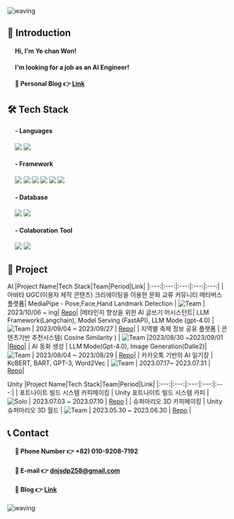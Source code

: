 ![waving](https://capsule-render.vercel.app/api?type=waving&height=200&text=Welcome&fontAlign=80&fontAlignY=40&color=gradient)
## 👋 Introduction 
 
#### &emsp; Hi, I'm Ye chan Won!
#### &emsp; I'm looking for a job as an AI Engineer!

#### &emsp; 🔹 Personal Blog 👉 [Link](https://rnflajdrnfl.tistory.com/)  

## 🛠 Tech Stack
#### &emsp; - Languages
#### &emsp; <img src="https://img.shields.io/badge/python-3776AB?style=for-the-badge&logo=python&logoColor=white"> <img src="https://img.shields.io/badge/sql-003B57?style=for-the-badge&logo=sql&logoColor=white">
#### &emsp; - Framework
#### &emsp; <img src="https://img.shields.io/badge/tensorflow-FF6F00?style=for-the-badge&logo=tensorflow&logoColor=white"> <img src="https://img.shields.io/badge/pytorch-EE4C2C?style=for-the-badge&logo=pytorch&logoColor=white"> <img src="https://img.shields.io/badge/langchain-EC1C24?style=for-the-badge&logo=langchain&logoColor=white"> <img src="https://img.shields.io/badge/opencv-5C3EE8?style=for-the-badge&logo=opencv&logoColor=white"> <img src="https://img.shields.io/badge/flask-000000?style=for-the-badge&logo=flask&logoColor=white"> <img src="https://img.shields.io/badge/fastAPI-009688?style=for-the-badge&logo=fastAPI&logoColor=white">
#### &emsp; - Database
#### &emsp; <img src="https://img.shields.io/badge/mysql-4479A1?style=for-the-badge&logo=mysql&logoColor=white"> <img src="https://img.shields.io/badge/mariaDB-003545?style=for-the-badge&logo=mariaDB&logoColor=white"> 

#### &emsp; - Colaboration Tool
#### &emsp; <img src="https://img.shields.io/badge/github-181717?style=for-the-badge&logo=github&logoColor=white"> <img src="https://img.shields.io/badge/git-F05032?style=for-the-badge&logo=git&logoColor=white"> 

## 📃 Project

AI
|Project Name|Tech Stack|Team|Period|Link|
|:---:|:---:|:---:|:---:|:---:|
|아바타 UGC(이용자 제작 콘텐츠) 크리에이팅을 이용한 문화 교류 커뮤니티 메타버스 플랫폼| MediaPipe - Pose,Face,Hand Landmark Detection | ![Team](https://img.shields.io/badge/Team-red) | 2023/10/06 ~ ing| [Repo](https://github.com/meta-mingles/metamingle-AI)|
|메타인지 향상을 위한 AI 글쓰기 어시스턴트| LLM Framework(Langchain), Model Serving (FastAPI), LLM Mode (gpt-4.0) | ![Team](https://img.shields.io/badge/Team-red) | 2023/09/04 ~ 2023/09/27 | [Repo](https://github.com/yechan-9208/AI)|
| 지역별 축제 정보 공유 플랫폼 | 콘텐츠기반 추천시스템( Cosine Similarity ) | ![Team](https://img.shields.io/badge/Team-red) |2023/08/30 ~2023/09/01 |[Repo](https://github.com/yechan-9208)|
| AI 동화 생성 | LLM Mode(Gpt-4.0), Image Generation(Dalle2)| ![Team](https://img.shields.io/badge/Team-red) | 2023/08/04 ~ 2023/08/29 | [Repo](https://github.com/yechan-9208/littleTales/blob/master/README.md)|
| 카카오톡 기반의 AI 일기장  | KcBERT, BART, GPT-3, Word2Vec | ![Team](https://img.shields.io/badge/Team-red) | 2023.07.17~ 2023.07.31 | [Repo](https://github.com/yechan-9208/7_project_today)|

Unity
|Project Name|Tech Stack|Team|Period|Link|
|:---:|:---:|:---:|:---:|:---:|
| 포트나이트 빌드 시스템 카피메이킹 | Unity 포트나이트 빌드 시스템 카피 | ![Solo](https://img.shields.io/badge/Solo-blue) | 2023.07.03 ~ 2023.07.10 | [Repo](https://github.com/yechan-9208/fortnite_Building_function_Copy) |
| 슈퍼마리오 3D 카피메이킹 | Unity 슈퍼마리오 3D 월드 | ![Team](https://img.shields.io/badge/Team-red) | 2023.05.30 ~ 2023.06.30 | [Repo](https://github.com/yechan-9208/Mario3DWorld-by-Unity) |

## 📞 Contact
#### &emsp; 🔹 Phone Number 👉 +82) 010-9208-7192
#### &emsp; 🔹 E-mail 👉 dnjsdp258@gmail.com
#### &emsp; 🔹 Blog 👉 [Link](https://rnflajdrnfl.tistory.com/)  

![waving](https://capsule-render.vercel.app/api?type=waving&height=200&text=Thank%20you&color=gradient&section=footer)
